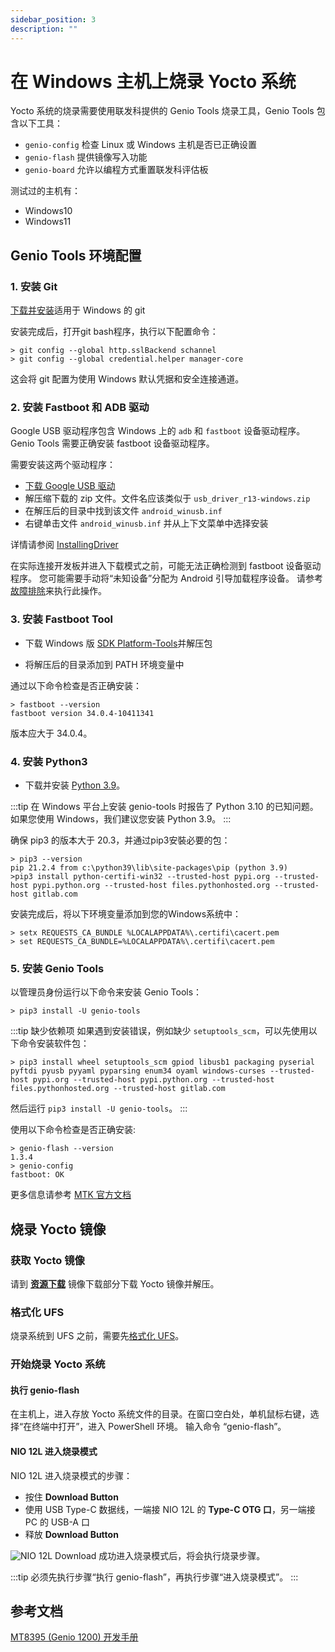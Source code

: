 ```yaml
---
sidebar_position: 3
description: ""
---
```


# 在 Windows 主机上烧录 Yocto 系统

Yocto 系统的烧录需要使用联发科提供的 Genio Tools 烧录工具，Genio Tools 包含以下工具：

- `genio-config` 检查 Linux 或 Windows 主机是否已正确设置
- `genio-flash` 提供镜像写入功能
- `genio-board` 允许以编程方式重置联发科评估板

测试过的主机有：

- Windows10
- Windows11

## Genio Tools 环境配置

### 1. 安装 Git

[下载并安装](https://gitforwindows.org/)适用于 Windows 的 git

安装完成后，打开git bash程序，执行以下配置命令：

```
> git config --global http.sslBackend schannel
> git config --global credential.helper manager-core
```

这会将 git 配置为使用 Windows 默认凭据和安全连接通道。

### 2. 安装 Fastboot 和 ADB 驱动

Google USB 驱动程序包含 Windows 上的 `adb` 和 `fastboot` 设备驱动程序。Genio Tools 需要正确安装 fastboot 设备驱动程序。

需要安装这两个驱动程序：

- [下载 Google USB 驱动](https://developer.android.com/studio/run/win-usb)
- 解压缩下载的 zip 文件。文件名应该类似于 `usb_driver_r13-windows.zip`
- 在解压后的目录中找到该文件 `android_winusb.inf`
- 右键单击文件 `android_winusb.inf` 并从上下文菜单中选择安装

详情请参阅 [InstallingDriver](https://developer.android.com/studio/run/oem-usb#InstallingDriver)

在实际连接开发板并进入下载模式之前，可能无法正确检测到 fastboot 设备驱动程序。 您可能需要手动将“未知设备”分配为 Android 引导加载程序设备。 请参考[故障排除](https://mediatek.gitlab.io/aiot/doc/aiot-dev-guide/master/sw/yocto/get-started/flash/flash-troubleshoot-windows.html#missing-yocto-driver)来执行此操作。

### 3. 安装 Fastboot Tool

- 下载 Windows 版 [SDK Platform-Tools](https://developer.android.com/studio/releases/platform-tools)并解压包

- 将解压后的目录添加到 PATH 环境变量中

通过以下命令检查是否正确安装：

```
> fastboot --version
fastboot version 34.0.4-10411341
```

版本应大于 34.0.4。

### 4. 安装 Python3

- 下载并安装 [Python 3.9](https://www.python.org/downloads/release/python-3912/)。

:::tip
在 Windows 平台上安装 genio-tools 时报告了 Python 3.10 的已知问题。如果您使用 Windows，我们建议您安装 Python 3.9。
:::

确保 pip3 的版本大于 20.3，并通过pip3安裝必要的包：

```
> pip3 --version
pip 21.2.4 from c:\python39\lib\site-packages\pip (python 3.9)
>pip3 install python-certifi-win32 --trusted-host pypi.org --trusted-host pypi.python.org --trusted-host files.pythonhosted.org --trusted-host gitlab.com
```

安装完成后，将以下环境变量添加到您的Windows系统中：

```
> setx REQUESTS_CA_BUNDLE %LOCALAPPDATA%\.certifi\cacert.pem
> set REQUESTS_CA_BUNDLE=%LOCALAPPDATA%\.certifi\cacert.pem
```

### 5. 安装 Genio Tools

以管理员身份运行以下命令来安装 Genio Tools：

```
> pip3 install -U genio-tools
```

:::tip
缺少依赖项
如果遇到安装错误，例如缺少 `setuptools_scm`，可以先使用以下命令安装软件包：

```
> pip3 install wheel setuptools_scm gpiod libusb1 packaging pyserial pyftdi pyusb pyyaml pyparsing enum34 oyaml windows-curses --trusted-host pypi.org --trusted-host pypi.python.org --trusted-host files.pythonhosted.org --trusted-host gitlab.com
```

然后运行 `​​pip3 install -U genio-tools`。
:::

使用以下命令检查是否正确安装:

```
> genio-flash --version
1.3.4
> genio-config
fastboot: OK
```

更多信息请参考 [MTK 官方文档](https://mediatek.gitlab.io/aiot/doc/aiot-dev-guide/master/sw/yocto/get-started/env-setup/flash-env-windows.html#install-genio-tools)

## 烧录 Yocto 镜像

### 获取 Yocto 镜像

请到 [**资源下载**](../download) 镜像下载部分下载 Yocto 镜像并解压。

### 格式化 UFS

烧录系统到 UFS 之前，需要先[格式化 UFS](./format-ufs)。

### 开始烧录 Yocto 系统

#### 执行 genio-flash

在主机上，进入存放 Yocto 系统文件的目录。在窗口空白处，单机鼠标右键，选择“在终端中打开”，进入 PowerShell 环境。
输入命令 “genio-flash”。

#### NIO 12L 进入烧录模式

NIO 12L 进入烧录模式的步骤：

- 按住 **Download Button**
- 使用 USB Type-C 数据线，一端接 NIO 12L 的 **Type-C OTG 口**，另一端接 PC 的 USB-A 口
- 释放 **Download Button**

![NIO 12L Download](/img/nio/nio12l/n12l_download.webp)
成功进入烧录模式后，将会执行烧录步骤。

:::tip
必须先执行步骤“执行 genio-flash”，再执行步骤“进入烧录模式”。
:::

## 参考文档

[MT8395 (Genio 1200) 开发手册](https://mediatek.gitlab.io/aiot/doc/aiot-dev-guide/master/hw/mt8395-soc.html)
